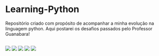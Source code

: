 # Learning-Python
Repositório criado com  propósito de acompanhar a minha evolução na linguagem python. 
Aqui postarei os desafios passados pelo Professor Guanabara!

 ##
  
<div> 
  <a href="https://twitter.com/mundodevpaty" target="_blank"> <img src="https://img.shields.io/badge/Twitter-1DA1F2?style=for-the-badge&logo=twitter&logoColor=white" target="_blank"></a>
  <a href="https://github.com/Patricia-Bandeira" target="_blank"><img src="https://img.shields.io/badge/GitHub-100000?style=for-the-badge&logo=github&logoColor=white" target="_blank"></a> 
  <a href="https://www.instagram.com/patybandeira.26/" target="_blank"><img src="https://img.shields.io/badge/-Instagram-%23E4405F?style=for-the-badge&logo=instagram&logoColor=white" target="_blank"></a>
  <a href = "mailto:patriciabandeira.2611@gmail.com"><img src="https://img.shields.io/badge/-Gmail-%23333?style=for-the-badge&logo=gmail&logoColor=white" target="_blank"></a>
  <a href="https://www.linkedin.com/in/patr%C3%ADcia-bandeira-9b6035229/" target="_blank"><img src="https://img.shields.io/badge/-LinkedIn-%230077B5?style=for-the-badge&logo=linkedin&logoColor=white" target="_blank"></a> 
</div>
